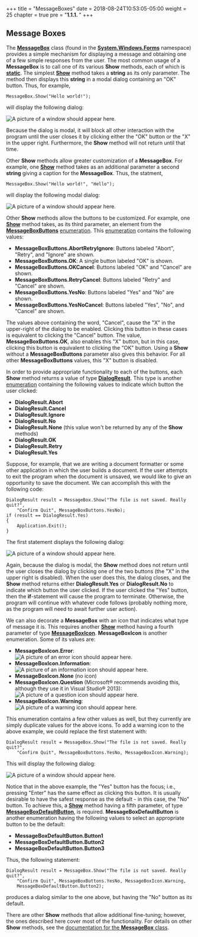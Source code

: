 +++
title = "MessageBoxes"
date = 2018-08-24T10:53:05-05:00
weight = 25
chapter = true
pre = "<b>1.1.1. </b>"
+++

## **Message Box**es

The
[**MessageBox**](http://msdn.microsoft.com/en-us/library/system.windows.forms.messagebox\(v=vs.110\).aspx)
class (found in the
[**System.Windows.Forms**](http://msdn.microsoft.com/en-us/library/System.Windows.Forms\(v=vs.110\).aspx)
namespace) provides a simple mechanism for displaying a message and
obtaining one of a few simple responses from the user. The most common
usage of a **MessageBox** is to call one of its various **Show**
methods, each of which is
[**static**](/~rhowell/DataStructures/redirect/static-this). The
simplest
[**Show**](http://msdn.microsoft.com/en-us/library/519bytz3\(v=vs.110\).aspx)
method takes a **string** as its only parameter. The method then
displays this **string** in a modal dialog containing an "OK" button.
Thus, for example,

    MessageBox.Show("Hello world!");

will display the following dialog:

![A picture of a window should appear here.](simple-message-box.jpg)

Because the dialog is modal, it will block all other interaction with
the program until the user closes it by clicking either the "OK" button
or the "X" in the upper right. Furthermore, the **Show** method will not
return until that time.

Other **Show** methods allow greater customization of a **MessageBox**.
For example, one
[**Show**](http://msdn.microsoft.com/en-us/library/20stz12s\(v=vs.110\).aspx)
method takes as an additional parameter a second **string** giving a
caption for the **MessageBox**. Thus, the statment,

    MessageBox.Show("Hello world!", "Hello");

will display the following modal dialog:

![A picture of a window should appear
here.](message-box-with-caption.jpg)

Other **Show** methods allow the buttons to be customized. For example,
one
[**Show**](http://msdn.microsoft.com/en-us/library/0x49kd7z\(v=vs.110\).aspx)
method takes, as its third parameter, an element from the
[**MessageBoxButtons**](http://msdn.microsoft.com/en-us/library/system.windows.forms.messageboxbuttons\(v=vs.110\).aspx)
[enumeration](/~rhowell/DataStructures/redirect/enumerations). This
[enumeration](/~rhowell/DataStructures/redirect/enumerations) contains
the following values:

  - **MessageBoxButtons.AbortRetryIgnore**: Buttons labeled "Abort",
    "Retry", and "Ignore" are shown.
  - **MessageBoxButtons.OK**: A single button labeled "OK" is shown.
  - **MessageBoxButtons.OKCancel**: Buttons labeled "OK" and "Cancel"
    are shown.
  - **MessageBoxButtons.RetryCancel**: Buttons labeled "Retry" and
    "Cancel" are shown.
  - **MessageBoxButtons.YesNo**: Buttons labeled "Yes" and "No" are
    shown.
  - **MessageBoxButtons.YesNoCancel**: Buttons labeled "Yes", "No", and
    "Cancel" are shown.

The values above containing the word, "Cancel", cause the "X" in the
upper-right of the dialog to be enabled. Clicking this button in these
cases is equivalent to clicking the "Cancel" button. The value,
**MessageBoxButtons.OK**, also enables this "X" button, but in this
case, clicking this button is equivalent to clicking the "OK" button.
Using a **Show** without a **MessageBoxButtons** parameter also gives
this behavior. For all other **MessageBoxButtons** values, this "X"
button is disabled.

In order to provide appropriate functionality to each of the buttons,
each **Show** method returns a value of type
[**DialogResult**](http://msdn.microsoft.com/en-us/library/system.windows.forms.dialogresult\(v=vs.110\).aspx).
This type is another
[enumeration](/~rhowell/DataStructures/redirect/enumerations) containing
the following values to indicate which button the user clicked:

  - **DialogResult.Abort**
  - **DialogResult.Cancel**
  - **DialogResult.Ignore**
  - **DialogResult.No**
  - **DialogResult.None** (this value won't be returned by any of the
    **Show** methods)
  - **DialogResult.OK**
  - **DialogResult.Retry**
  - **DialogResult.Yes**

Suppose, for example, that we are writing a document formatter or some
other application in which the user builds a document. If the user
attempts to exit the program when the document is unsaved, we would like
to give an opportunity to save the document. We can accomplish this with
the following code:

    DialogResult result = MessageBox.Show("The file is not saved. Really quit?", 
        "Confirm Quit", MessageBoxButtons.YesNo);
    if (result == DialogResult.Yes)
    {
        Application.Exit();
    }

The first statement displays the following dialog:

![A picture of a window should appear
here.](message-box-with-buttons.jpg)

Again, because the dialog is modal, the **Show** method does not return
until the user closes the dialog by clicking one of the two buttons (the
"X" in the upper right is disabled). When the user does this, the dialog
closes, and the **Show** method returns either **DialogResult.Yes** or
**DialogResult.No** to indicate which button the user clicked. If the
user clicked the "Yes" button, then the **if**-statement will cause the
program to terminate. Otherwise, the program will continue with whatever
code follows (probably nothing more, as the program will need to await
further user action).

We can also decorate a **MessageBox** with an icon that indicates what
type of message it is. This requires another
[**Show**](http://msdn.microsoft.com/en-us/library/365dky5y\(v=vs.110\).aspx)
method having a fourth parameter of type
[**MessageBoxIcon**](http://msdn.microsoft.com/en-us/library/system.windows.forms.messageboxicon\(v=vs.110\).aspx).
**MessageBoxIcon** is another enumeration. Some of its values are:

  - **MessageBoxIcon.Error**:  
    ![A picture of an error icon should appear here.](error-icon.jpg)
  - **MessageBoxIcon.Information**:  
    ![A picture of an information icon should appear
    here.](information-icon.jpg)
  - **MessageBoxIcon.None** (no icon)
  - **MessageBoxIcon.Question** (Microsoft® recommends avoiding this,
    although they use it in Visual Studio® 2013):  
    ![A picture of a question icon should appear
    here.](question-icon.jpg)
  - **MessageBoxIcon.Warning**:  
    ![A picture of a warning icon should appear here.](warning-icon.jpg)

This enumeration contains a few other values as well, but they currently
are simply duplicate values for the above icons. To add a warning icon
to the above example, we could replace the first statement with:

    DialogResult result = MessageBox.Show("The file is not saved. Really quit?", 
        "Confirm Quit", MessageBoxButtons.YesNo, MessageBoxIcon.Warning);

This will display the following dialog:

![A picture of a window should appear here.](message-box-with-icon.jpg)

Notice that in the above example, the "Yes" button has the focus; i.e.,
pressing "Enter" has the same effect as clicking this button. It is
usually desirable to have the safest response as the default - in this
case, the "No" button. To achieve this, a
[**Show**](http://msdn.microsoft.com/en-us/library/ctd56yay\(v=vs.110\).aspx)
method having a fifth parameter, of type
[**MessageBoxDefaultButton**](http://msdn.microsoft.com/en-us/library/system.windows.forms.messageboxdefaultbutton\(v=vs.110\).aspx),
is required. **MessageBoxDefaultButton** is another enumeration having
the following values to select an appropriate button to be the default:

  - **MessageBoxDefaultButton.Button1**
  - **MessageBoxDefaultButton.Button2**
  - **MessageBoxDefaultButton.Button3**

Thus, the following statement:

    DialogResult result = MessageBox.Show("The file is not saved. Really quit?", 
        "Confirm Quit", MessageBoxButtons.YesNo, MessageBoxIcon.Warning,
        MessageBoxDefaultButton.Button2);

produces a dialog similar to the one above, but having the "No" button
as its default.

There are other **Show** methods that allow additional fine-tuning;
however, the ones described here cover most of the functionality. For
details on other **Show** methods, see the [documentation for the
**MessageBox**
class](http://msdn.microsoft.com/en-us/library/system.windows.forms.messagebox\(v=vs.110\).aspx).
